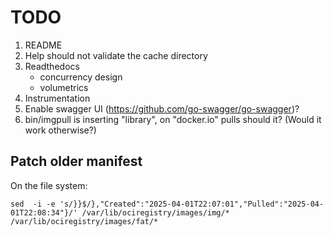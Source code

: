 # TODO

1. README
3. Help should not validate the cache directory
4. Readthedocs
   - concurrency design
   - volumetrics
5. Instrumentation
6. Enable swagger UI (https://github.com/go-swagger/go-swagger)?
7. bin/imgpull is inserting "library", on "docker.io" pulls should it? (Would it work otherwise?)

## Patch older manifest

On the file system:
```shell
sed  -i -e 's/}}$/},"Created":"2025-04-01T22:07:01","Pulled":"2025-04-01T22:08:34"}/' /var/lib/ociregistry/images/img/* /var/lib/ociregistry/images/fat/*
```

